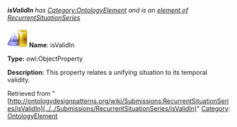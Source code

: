___isValidIn__ has [Category:OntologyElement](../../Category/OntologyElement "Category:OntologyElement") and is an [element of](../../Property/ElementOf "Property:ElementOf") [RecurrentSituationSeries](../../Submissions/RecurrentSituationSeries "Submissions:RecurrentSituationSeries")_


  




[![ObjectProperty](../../images/thumb/c/c3/ObjectProperty.gif/45px-ObjectProperty.gif)](../../Image/ObjectProperty.gif "ObjectProperty")
__Name__: isValidIn 


__Type:__ owl:ObjectProperty 


__Description__: This property relates a unifying situation to its temporal validity. 





Retrieved from "[http://ontologydesignpatterns.org/wiki/Submissions:RecurrentSituationSeries/isValidIn](../../Submissions/RecurrentSituationSeries/isValidIn)"
 [Category](http://ontologydesignpatterns.org/wiki/Special:Categories "Special:Categories"): [OntologyElement](../../Category/OntologyElement "Category:OntologyElement")